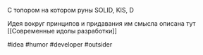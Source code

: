 С топором на котором руны SOLID, KIS, D

Идея вокруг принципов и придавания им смысла описана тут [[Современные идолы разработки]]

#idea #humor #developer #outsider